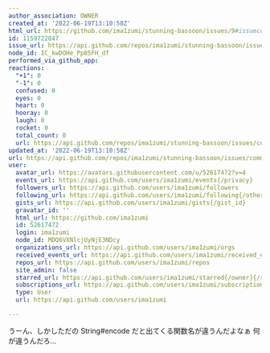 ```yaml
---
author_association: OWNER
created_at: '2022-06-19T13:10:58Z'
html_url: https://github.com/ima1zumi/stunning-bassoon/issues/9#issuecomment-1159722847
id: 1159722847
issue_url: https://api.github.com/repos/ima1zumi/stunning-bassoon/issues/9
node_id: IC_kwDOHe_Pp85FH_df
performed_via_github_app: 
reactions:
  "+1": 0
  "-1": 0
  confused: 0
  eyes: 0
  heart: 0
  hooray: 0
  laugh: 0
  rocket: 0
  total_count: 0
  url: https://api.github.com/repos/ima1zumi/stunning-bassoon/issues/comments/1159722847/reactions
updated_at: '2022-06-19T13:10:58Z'
url: https://api.github.com/repos/ima1zumi/stunning-bassoon/issues/comments/1159722847
user:
  avatar_url: https://avatars.githubusercontent.com/u/52617472?v=4
  events_url: https://api.github.com/users/ima1zumi/events{/privacy}
  followers_url: https://api.github.com/users/ima1zumi/followers
  following_url: https://api.github.com/users/ima1zumi/following{/other_user}
  gists_url: https://api.github.com/users/ima1zumi/gists{/gist_id}
  gravatar_id: ''
  html_url: https://github.com/ima1zumi
  id: 52617472
  login: ima1zumi
  node_id: MDQ6VXNlcjUyNjE3NDcy
  organizations_url: https://api.github.com/users/ima1zumi/orgs
  received_events_url: https://api.github.com/users/ima1zumi/received_events
  repos_url: https://api.github.com/users/ima1zumi/repos
  site_admin: false
  starred_url: https://api.github.com/users/ima1zumi/starred{/owner}{/repo}
  subscriptions_url: https://api.github.com/users/ima1zumi/subscriptions
  type: User
  url: https://api.github.com/users/ima1zumi

---
```

うーん、しかしただの String#encode だと出てくる関数名が違うんだよなぁ 何が違うんだろ...